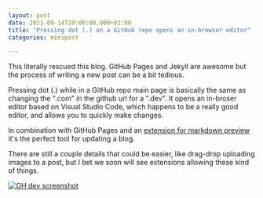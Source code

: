 ```yaml
---
layout: post
date: 2021-09-14T20:00:00.000+02:00
title: "Pressing dot (.) on a GitHub repo opens an in-browser editor"
categories: minipost

---
```

This literally rescued this blog. GitHub Pages and Jekyll are awesome but the process of writing a new post can be a bit tedious.

Pressing dot (.) while in a GitHub repo main page is basically the same as changing the ".com" in the github url for a ".dev". It opens an in-broser editor based on Visual Studio Code, which happens to be a really good editor, and allows you to quickly make changes.

In combination with GitHub Pages and an [extension for markdown preview][markdown preview] it's the perfect tool for updating a blog.

There are still a couple details that could be easier, like drag-drop uploading images to a post, but I bet we soon will see extensions allowing these kind of things.

[![GH dev screenshot][ghdev]][ghdev]

[markdown preview]: https://marketplace.visualstudio.com/items?itemName=bierner.markdown-preview-github-styles

[ghdev]: https://danibarca.com/images/ghdev.png